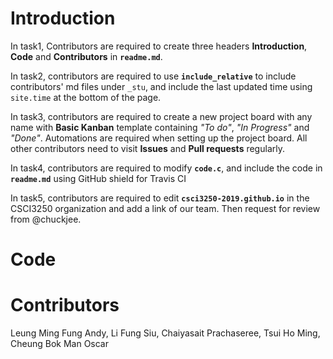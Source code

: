 # Introduction
In task1, Contributors are required to create three headers **Introduction**, **Code** and **Contributors** in **`readme.md`**.

In task2, contributors are required to use **`include_relative`** to include contributors' md files under `_stu`, and include the last updated time using `site.time` at the bottom of the page.

In task3, contributors are required to create a new project board with any name with **Basic Kanban** template containing *"To do"*, *"In Progress"* and *"Done"*. Automations are required when setting up the project board. All other contributors need to visit **Issues** and **Pull requests** regularly.

In task4, contributors are required to modify **`code.c`**, and include the code in **`readme.md`** using GitHub shield for Travis CI

In task5, contributors are required to edit **`csci3250-2019.github.io`** in the CSCI3250 organization and add a link of our team. Then request for review from @chuckjee.

# Code

# Contributors
Leung Ming Fung Andy, 
Li Fung Siu, 
Chaiyasait Prachaseree,
Tsui Ho Ming,
Cheung Bok Man Oscar
